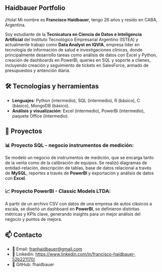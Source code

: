 ## Haidbauer Portfolio

¡Hola! Mi nombre es **Francisco Haidbauer**, tengo 26 años y resido en CABA, Argentina.

Soy estudiante de la **Tecnicatura en Ciencia de Datos e Inteligencia Artificial** del Instituto Tecnológico Empresarial Argentino (ISTEA) y actualmente trabajo como **Data Analyst en IQVIA**, empresa líder en tecnología de información de salud e investigaciones clínicas, donde principalmente desarrollo tareas como análisis de datos con Excel y Python, creación de dashboards en PowerBI, queries en SQL y soporte a clienes, incluyendo creación y seguimiento de tickets en SalesForce, armado de presupuestos y antención diaria.

## 🛠️ Tecnologías y herramientas
- **Lenguajes**: Python (intermedio), SQL (intermedio), R (básico), C (básico), MongoDB (básico).
- **Análisis y visualización**: Excel (intermedio), PowerBi (intermedio), paquete Office (intermedio).

## 🚀 Proyectos

### 📊 Proyecto SQL - negocio instrumentos de medición: 
Se modeló un negocio de instrumentos de medición, que se encarga tanto de la venta como de la calibración de equipos. Se realizó diagramas de entidad-relación, descripción de tablas, base de datos relacional a través de **MySQL**, reportes a través de **PowerBI** y exportación y análisis de datos con **Excel**.
### 📈 Proyecto PowerBI - Classic Models LTDA: 
A partir de un archivo CSV con datos de una empresa de autos clásicos a escala, se diseñó un dashboard en **PowerBI**, se definieron distintas métricas y KPIs clave, generando insights para un mejor análisis del negocio y puntos de mejora.

## 📫 Contacto
- 📧 Email: franhaidbauer@gmail.com
- 💼 Linkedin: https://www.linkedin.com/in/francisco-haidbauer-52b221170/
- 🐙 GitHub: fhaidbauer





